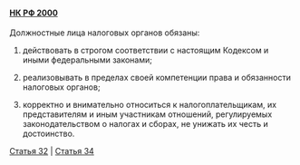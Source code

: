 #### [НК РФ 2000](https://lalawland.github.io/eurasia/russia/taxes)

Должностные лица налоговых органов обязаны:

1) действовать в строгом соответствии с настоящим Кодексом и иными федеральными законами;

2) реализовывать в пределах своей компетенции права и обязанности налоговых органов;

3) корректно и внимательно относиться к налогоплательщикам, их представителям и иным участникам отношений, регулируемых законодательством о налогах и сборах, не унижать их честь и достоинство.

[Статья 32](https://lalawland.github.io/eurasia/russia/taxes/art32) | [Статья 34](https://lalawland.github.io/eurasia/russia/taxes/art34)
